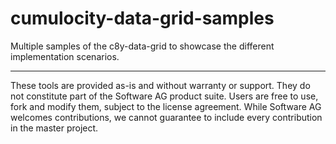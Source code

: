 # cumulocity-data-grid-samples

Multiple samples of the c8y-data-grid to showcase the different implementation scenarios.

------------------------------

These tools are provided as-is and without warranty or support. They do not constitute part of the Software AG product suite. Users are free to use, fork and modify them, subject to the license agreement. While Software AG welcomes contributions, we cannot guarantee to include every contribution in the master project.
